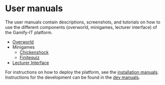 # User manuals

The user manuals contain descriptions, screenshots, and tutorials on how to use the different components (overworld, minigames, lecturer interface) 
of the Gamify-IT platform.

- [Overworld](overworld/README.md)
- Minigames
  - [Chickenshock](minigames/chickenshock.md)
  - [Finitequiz](minigames/finitequiz.md)
- [Lecturer Interface](lecturer-interface/README.md)

For instructions on how to deploy the platform, see the [installation manuals](../install-manuals/README.md).
Instructions for the development can be found in the [dev manuals](../dev-manuals/README.md).
